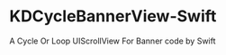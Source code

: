 KDCycleBannerView-Swift
=======================

A Cycle Or Loop UIScrollView For Banner code by Swift
